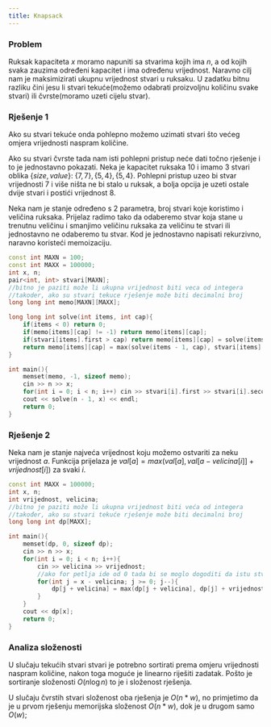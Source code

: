 ```yaml
---
title: Knapsack
---
```


### Problem

Ruksak kapaciteta $x$ moramo napuniti sa stvarima kojih ima $n$, a od kojih svaka zauzima određeni kapacitet i ima određenu vrijednost. Naravno cilj nam je maksimizirati ukupnu vrijednost stvari u ruksaku. U zadatku bitnu razliku čini jesu li stvari tekuće(možemo odabrati proizvoljnu količinu svake stvari) ili čvrste(moramo uzeti cijelu stvar).

### Rješenje 1

Ako su stvari tekuće onda pohlepno možemo uzimati stvari što većeg omjera vrijednosti naspram količine.

Ako su stvari čvrste tada nam isti pohlepni pristup neće dati točno rješenje i to je jednostavno pokazati. Neka je kapacitet ruksaka $10$ i imamo $3$ stvari oblika $\{size, value\}$: $\{7, 7\}, \{5, 4\}, \{5, 4\}$. Pohlepni pristup uzeo bi stvar vrijednosti $7$ i više ništa ne bi stalo u ruksak, a bolja opcija je uzeti ostale dvije stvari i postići vrijednost $8$.

Neka nam je stanje određeno s 2 parametra, broj stvari koje koristimo i veličina ruksaka. Prijelaz radimo tako da odaberemo stvar koja stane u trenutnu veličinu i smanjimo veličinu ruksaka za veličinu te stvari ili jednostavno ne odaberemo tu stvar. Kod je jednostavno napisati rekurzivno, naravno koristeći memoizaciju.

```cpp
const int MAXN = 100;
const int MAXX = 100000;
int x, n;
pair<int, int> stvari[MAXN];
//bitno je paziti može li ukupna vrijednost biti veca od integera
//takoder, ako su stvari tekuce rješenje može biti decimalni broj
long long int memo[MAXN][MAXX];

long long int solve(int items, int cap){
    if(items < 0) return 0;
    if(memo[items][cap] != -1) return memo[items][cap];
	if(stvari[items].first > cap) return memo[items][cap] = solve(items - 1, cap);
	return memo[items][cap] = max(solve(items - 1, cap), stvari[items].second + solve(items - 1, cap - stvari[items].first));;
}

int main(){
    memset(memo, -1, sizeof memo);
    cin >> n >> x;
    for(int i = 0; i < n; i++) cin >> stvari[i].first >> stvari[i].second;
    cout << solve(n - 1, x) << endl;
    return 0;
}
```

### Rješenje 2

Neka nam je stanje najveća vrijednost koju možemo ostvariti za neku vrijednost $a$. Funkcija prijelaza je $val[a] = max(val[a], val[a - velicina[i]] + vrijednost[i])$ za svaki $i$.

```cpp
const int MAXX = 100000;
int x, n;
int vrijednost, velicina;
//bitno je paziti može li ukupna vrijednost biti veća od integera
//također, ako su stvari tekuće rješenje može biti decimalni broj
long long int dp[MAXX];

int main(){
    memset(dp, 0, sizeof dp);
    cin >> n >> x;
    for(int i = 0; i < n; i++){
        cin >> velicina >> vrijednost;
        //ako for petlja ide od 0 tada bi se moglo dogoditi da istu stvar stavimo u ruksak više puta
        for(int j = x - velicina; j >= 0; j--){
            dp[j + velicina] = max(dp[j + velicina], dp[j] + vrijednost);
        }
    }
    cout << dp[x];
    return 0;
}
```

### Analiza složenosti

U slučaju tekućih stvari stvari je potrebno sortirati prema omjeru vrijednosti naspram količine, nakon toga moguće je linearno riješiti zadatak. Pošto je sortiranje složenosti $O(n \log n)$ to je i složenost rješenja.

U slučaju čvrstih stvari složenost oba rješenja je $O(n * w)$, no primjetimo da je u prvom rješenju memorijska složenost $O(n * w)$, dok je u drugom samo $O(w)$;